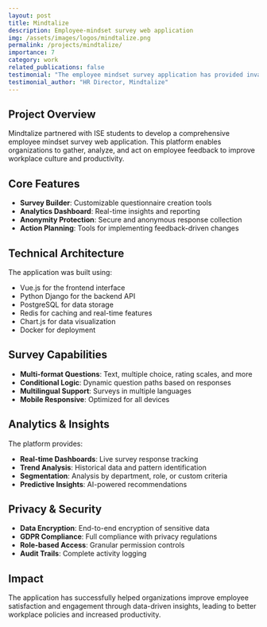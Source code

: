 ```yaml
---
layout: post
title: Mindtalize
description: Employee-mindset survey web application
img: /assets/images/logos/mindtalize.png
permalink: /projects/mindtalize/
importance: 7
category: work
related_publications: false
testimonial: "The employee mindset survey application has provided invaluable insights into our workforce. The ISE team's approach to data visualization and user experience design was exceptional."
testimonial_author: "HR Director, Mindtalize"
---
```


## Project Overview

Mindtalize partnered with ISE students to develop a comprehensive employee mindset survey web application. This platform enables organizations to gather, analyze, and act on employee feedback to improve workplace culture and productivity.

## Core Features

- **Survey Builder**: Customizable questionnaire creation tools
- **Analytics Dashboard**: Real-time insights and reporting
- **Anonymity Protection**: Secure and anonymous response collection
- **Action Planning**: Tools for implementing feedback-driven changes

## Technical Architecture

The application was built using:
- Vue.js for the frontend interface
- Python Django for the backend API
- PostgreSQL for data storage
- Redis for caching and real-time features
- Chart.js for data visualization
- Docker for deployment

## Survey Capabilities

- **Multi-format Questions**: Text, multiple choice, rating scales, and more
- **Conditional Logic**: Dynamic question paths based on responses
- **Multilingual Support**: Surveys in multiple languages
- **Mobile Responsive**: Optimized for all devices

## Analytics & Insights

The platform provides:
- **Real-time Dashboards**: Live survey response tracking
- **Trend Analysis**: Historical data and pattern identification
- **Segmentation**: Analysis by department, role, or custom criteria
- **Predictive Insights**: AI-powered recommendations

## Privacy & Security

- **Data Encryption**: End-to-end encryption of sensitive data
- **GDPR Compliance**: Full compliance with privacy regulations
- **Role-based Access**: Granular permission controls
- **Audit Trails**: Complete activity logging

## Impact

The application has successfully helped organizations improve employee satisfaction and engagement through data-driven insights, leading to better workplace policies and increased productivity.
